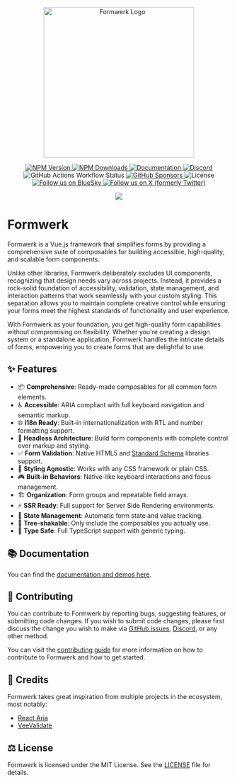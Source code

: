<p align="center">
<picture>
  <source media="(prefers-color-scheme: dark)" srcset="https://formwerk.dev/logo-dark.svg">
  <source media="(prefers-color-scheme: light)" srcset="https://formwerk.dev/logo-light.svg">
  <img alt="Formwerk Logo" src="https://formwerk.dev/logo-dark.svg" width="340">
</picture>
</p>

<p align="center">
  <a href="https://npmjs.com/package/@formwerk/core">
    <img alt="NPM Version" src="https://img.shields.io/npm/v/%40formwerk%2Fcore">
  </a>
  <a href="https://npmjs.com/package/@formwerk/core">
    <img alt="NPM Downloads" src="https://img.shields.io/npm/dm/%40formwerk%2Fcore">
  </a>
  <a href="https://formwerk.dev">
    <img src="https://img.shields.io/badge/Documentation-02B361?logo=gitbook&logoColor=white" alt="Documentation">
  </a>
  <a href="https://discord.gg/gQ7wqpvT5X">
    <img src="https://img.shields.io/discord/1198932605740003388?logo=discord&logoColor=white" alt="Discord">
  </a>
  <img alt="GitHub Actions Workflow Status" src="https://img.shields.io/github/actions/workflow/status/formwerkjs/formwerk/ci.yml?logo=githubactions&logoColor=white">
  <a href="https://github.com/sponsors/logaretm">
    <img alt="GitHub Sponsors" src="https://img.shields.io/github/sponsors/logaretm?logo=githubsponsors&logoColor=white">
  </a>
  <img alt="License" src="https://img.shields.io/github/license/formwerkjs/formwerk">
  <a href="https://bluesky.social/formwerk.dev">
    <img alt="Follow us on BlueSky" src="https://img.shields.io/badge/Follow%20formwerk.dev-0284c7?style=flat&logo=bluesky&logoColor=white">
  </a>
  <a href="https://x.com/useformwerk">
    <img alt="Follow us on X (formerly Twitter)" src="https://img.shields.io/badge/Follow%20@useformwerk-4b5563?style=flat&logo=x">
  </a>
</p>

<p align="center">
  <a href="https://github.com/sponsors/logaretm">
    <img src='https://sponsors.logaretm.com/sponsors.svg'>
  </a>
</p>

# Formwerk

Formwerk is a Vue.js framework that simplifies forms by providing a comprehensive suite of composables for building accessible, high-quality, and scalable form components.

Unlike other libraries, Formwerk deliberately excludes UI components, recognizing that design needs vary across projects. Instead, it provides a rock-solid foundation of accessibility, validation, state management, and interaction patterns that work seamlessly with your custom styling. This separation allows you to maintain complete creative control while ensuring your forms meet the highest standards of functionality and user experience.

With Formwerk as your foundation, you get high-quality form capabilities without compromising on flexibility. Whether you're creating a design system or a standalone application, Formwerk handles the intricate details of forms, empowering you to create forms that are delightful to use.

## ✨ Features

- 📦 **Comprehensive**: Ready-made composables for all common form elements.
- ♿ **Accessible**: ARIA compliant with full keyboard navigation and semantic markup.
- 🌐 **i18n Ready**: Built-in internationalization with RTL and number formatting support.
- 🔌 **Headless Architecture**: Build form components with complete control over markup and styling.
- ✅ **Form Validation**: Native HTML5 and [Standard Schema](https://github.com/standard-schema/standard-schema) libraries support.
- 🎨 **Styling Agnostic**: Works with any CSS framework or plain CSS.
- 🎮 **Built-in Behaviors**: Native-like keyboard interactions and focus management.
- 🏗 **Organization**: Form groups and repeatable field arrays.
- ⚡ **SSR Ready**: Full support for Server Side Rendering environments.
- 🔄 **State Management**: Automatic form state and value tracking.
- 🌳 **Tree-shakable**: Only include the composables you actually use.
- 🎯 **Type Safe**: Full TypeScript support with generic typing.

## 📚 Documentation

You can find the [documentation and demos here](https://formwerk.dev).

## 🤝 Contributing

You can contribute to Formwerk by reporting bugs, suggesting features, or submitting code changes. If you wish to submit code changes, please first discuss the change you wish to make via [GitHub issues](https://github.com/formwerkjs/formwerk/issues), [Discord](https://discord.gg/gQ7wqpvT5X), or any other method.

You can visit the [contributing guide](./CONTRIBUTING.md) for more information on how to contribute to Formwerk and how to get started.

## 📝 Credits

Formwerk takes great inspiration from multiple projects in the ecosystem, most notably:

- [React Aria](https://react-spectrum.adobe.com/)
- [VeeValidate](https://vee-validate.logaretm.com/)

## ⚖️ License

Formwerk is licensed under the MIT License. See the [LICENSE](./LICENSE) file for details.
